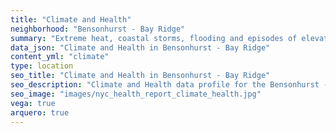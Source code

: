 ```yaml
---
title: "Climate and Health"
neighborhood: "Bensonhurst - Bay Ridge"
summary: "Extreme heat, coastal storms, flooding and episodes of elevated ozone are climate-related hazards that may increase with climate change and have important public health impacts in New York City. Extreme weather can cause power outages, which also threaten public health. This report provides neighborhood indicators of climate-related hazards, vulnerability and health impacts."
data_json: "Climate and Health in Bensonhurst - Bay Ridge"
content_yml: "climate"
type: location
seo_title: "Climate and Health in Bensonhurst - Bay Ridge"
seo_description: "Climate and Health data profile for the Bensonhurst - Bay Ridge neighborhood of NYC."
seo_image: "images/nyc_health_report_climate_health.jpg"
vega: true
arquero: true
---
```

